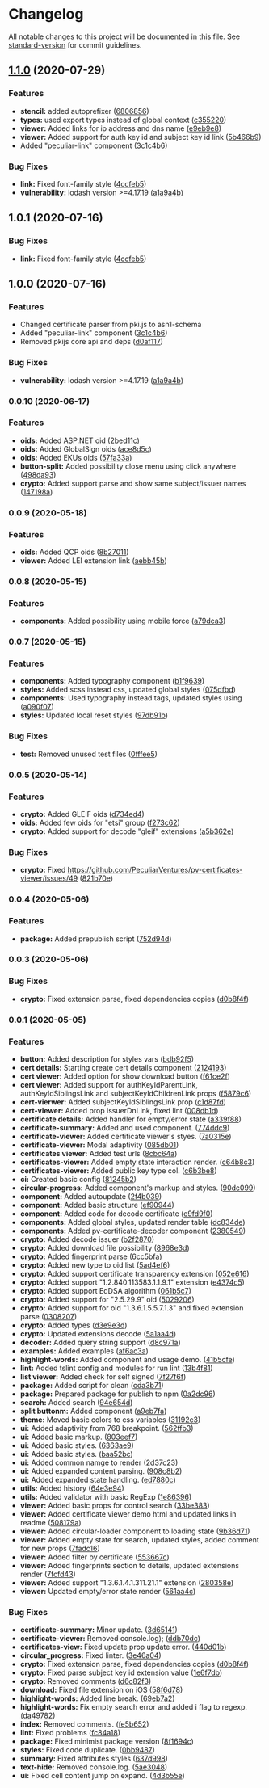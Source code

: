 # Changelog

All notable changes to this project will be documented in this file. See [standard-version](https://github.com/conventional-changelog/standard-version) for commit guidelines.

## [1.1.0](https://github.com/PeculiarVentures/pv-certificates-viewer/compare/v1.0.0-beta.1...v1.1.0) (2020-07-29)


### Features

* **stencil:** added autoprefixer ([6806856](https://github.com/PeculiarVentures/pv-certificates-viewer/commit/68068568b7183de3b4e04b04ec8ded58b55d92c8))
* **types:** used export types instead of global context ([c355220](https://github.com/PeculiarVentures/pv-certificates-viewer/commit/c35522009f548a37adb1e8609599f0b1a5939730))
* **viewer:** Added links for ip address and dns name ([e9eb9e8](https://github.com/PeculiarVentures/pv-certificates-viewer/commit/e9eb9e8b20904eb0bbc9ce12b555cdb07c817a2f))
* **viewer:** Added support for auth key id and subject key id link ([5b466b9](https://github.com/PeculiarVentures/pv-certificates-viewer/commit/5b466b91dc964d9e1ac52637bc34d30737b8b316))
* Added "peculiar-link" component ([3c1c4b6](https://github.com/PeculiarVentures/pv-certificates-viewer/commit/3c1c4b6cf7572e1ac25e666f677da719e44d7bc6))


### Bug Fixes

* **link:** Fixed font-family style ([4ccfeb5](https://github.com/PeculiarVentures/pv-certificates-viewer/commit/4ccfeb5985ab47eb5b758ce821390e28ab269639))
* **vulnerability:** lodash version >=4.17.19 ([a1a9a4b](https://github.com/PeculiarVentures/pv-certificates-viewer/commit/a1a9a4b2cd9484242fa36e71faf59a68bb3527b8))

## 1.0.1 (2020-07-16)


### Bug Fixes

* **link:** Fixed font-family style ([4ccfeb5](https://github.com/PeculiarVentures/pv-certificates-viewer/commit/4ccfeb5985ab47eb5b758ce821390e28ab269639))

## 1.0.0 (2020-07-16)


### Features

* Changed certificate parser from pki.js to asn1-schema
* Added "peculiar-link" component ([3c1c4b6](https://github.com/PeculiarVentures/pv-certificates-viewer/commit/3c1c4b6cf7572e1ac25e666f677da719e44d7bc6))
* Removed pkijs core api and deps ([d0af117](https://github.com/PeculiarVentures/pv-certificates-viewer/commit/d0af11797fd1e03bc67439238c519bbf8b1345c4))


### Bug Fixes

* **vulnerability:** lodash version >=4.17.19 ([a1a9a4b](https://github.com/PeculiarVentures/pv-certificates-viewer/commit/a1a9a4b2cd9484242fa36e71faf59a68bb3527b8))

### 0.0.10 (2020-06-17)


### Features

* **oids:** Added ASP.NET oid ([2bed11c](https://github.com/PeculiarVentures/pv-certificates-viewer/commit/2bed11c79a4951bfe8512b5235bf8c2bbaa4236d))
* **oids:** Added GlobalSign oids ([ace8d5c](https://github.com/PeculiarVentures/pv-certificates-viewer/commit/ace8d5c1b1428431d33088126518480310b034c5))
* **oids:** Added EKUs oids ([57fa33a](https://github.com/PeculiarVentures/pv-certificates-viewer/commit/57fa33a2992e2a917f959460c73983abfaf0f841))
* **button-split:** Added possibility close menu using click anywhere ([498da93](https://github.com/PeculiarVentures/pv-certificates-viewer/commit/498da932cb97621a1ca397aa5ff5ee20e9dc58d1))
* **crypto:** Added support parse and show same subject/issuer names ([147198a](https://github.com/PeculiarVentures/pv-certificates-viewer/commit/147198a4cb65ff35bb2f3667dc25c08fb3687ac5))


### 0.0.9 (2020-05-18)


### Features

* **oids:** Added QCP oids ([8b27011](https://github.com/PeculiarVentures/pv-certificates-viewer/commit/8b270115f18172feeabbb28e8bdd7f60d6d36f05))
* **viewer:** Added LEI extension link ([aebb45b](https://github.com/PeculiarVentures/pv-certificates-viewer/commit/aebb45b578222fdd64428da95809037d56da4f82))


### 0.0.8 (2020-05-15)


### Features

* **components:** Added possibility using mobile force ([a79dca3](https://github.com/PeculiarVentures/pv-certificates-viewer/commit/a79dca3f9a99173f48d6bd0403f493cea1849de1))

### 0.0.7 (2020-05-15)


### Features

* **components:** Added typography component ([b1f9639](https://github.com/PeculiarVentures/pv-certificates-viewer/commit/b1f96392bf94186ba9cc043599ded9ad94d52b85))
* **styles:** Added scss instead css, updated global styles ([075dfbd](https://github.com/PeculiarVentures/pv-certificates-viewer/commit/075dfbdb2392a14ae409bad8210df9dd54f4edec))
* **components:** Used typography instead tags, updated styles using ([a090f07](https://github.com/PeculiarVentures/pv-certificates-viewer/commit/a090f07916cf7213f7f5a0ad2df190e6fa6e0bb0))
* **styles:** Updated local reset styles ([97db91b](https://github.com/PeculiarVentures/pv-certificates-viewer/commit/97db91bbceb7a18fd8a1fd30f5c7b470cf0803e5))


### Bug Fixes

* **test:** Removed unused test files ([0fffee5](https://github.com/PeculiarVentures/pv-certificates-viewer/commit/0fffee53c4135fbbe1707e93939f0d5a781991bf))


### 0.0.5 (2020-05-14)


### Features

* **crypto:** Added GLEIF oids ([d734ed4](https://github.com/PeculiarVentures/pv-certificates-viewer/commit/d734ed4497899ba70ed1288c0d55c23dba8b66b4))
* **oids:** Added few oids for "etsi" group ([f273c62](https://github.com/PeculiarVentures/pv-certificates-viewer/commit/f273c62b573284ac9c2fe1b5ff80bc53fc24f0ed))
* **crypto:** Added support for decode "gleif" extensions ([a5b362e](https://github.com/PeculiarVentures/pv-certificates-viewer/commit/a5b362e0c8acb95352300609486cef57f43e7671))


### Bug Fixes

* **crypto:** Fixed https://github.com/PeculiarVentures/pv-certificates-viewer/issues/49 ([821b70e](https://github.com/PeculiarVentures/pv-certificates-viewer/commit/821b70e3b4cdb4f9f3c88530000ae0e957e4ba16))


### 0.0.4 (2020-05-06)


### Features

* **package:** Added prepublish script ([752d94d](https://github.com/PeculiarVentures/pv-certificates-viewer/commit/752d94d7b6a8634bcc07d0302b804c199c0a6aee))

### 0.0.3 (2020-05-06)

### Bug Fixes

* **crypto:** Fixed extension parse, fixed dependencies copies ([d0b8f4f](https://github.com/PeculiarVentures/pv-certificates-viewer/commit/d0b8f4f0405699c42664534adeec408c66deb206))


### 0.0.1 (2020-05-05)


### Features

* **button:** Added description for styles vars ([bdb92f5](https://github.com/PeculiarVentures/pv-certificates-viewer/commit/bdb92f511af0f70e1de291a747c97e2c7a2bdde6))
* **cert details:** Starting create cert details component ([2124193](https://github.com/PeculiarVentures/pv-certificates-viewer/commit/2124193802f8393efa6b337fc74ea2b045fe1eb8))
* **cert viewer:** Added option for show download button ([f61ce2f](https://github.com/PeculiarVentures/pv-certificates-viewer/commit/f61ce2f1b48101478c4a1c3b584fa13838d126a5))
* **cert viewer:** Added support for authKeyIdParentLink, authKeyIdSiblingsLink and subjectKeyIdChildrenLink props ([f5879c6](https://github.com/PeculiarVentures/pv-certificates-viewer/commit/f5879c6dbd55a74ab66cb53342c363827b1d769e))
* **cert-vierwer:** Added subjectKeyIdSiblingsLink prop ([c1d87fd](https://github.com/PeculiarVentures/pv-certificates-viewer/commit/c1d87fd5d109d161dec894d2c5350f0ac8351aef))
* **cert-viewer:** Added prop issuerDnLink, fixed lint ([008db1d](https://github.com/PeculiarVentures/pv-certificates-viewer/commit/008db1d5718ee62516070ed48a02143f86daf13e))
* **certificate details:** Added handler for empty/error state ([a339f88](https://github.com/PeculiarVentures/pv-certificates-viewer/commit/a339f88d8f7bc2e7df60d07e7ab44f3ce780d3f2))
* **certificate-summary:** Added and used component. ([774ddc9](https://github.com/PeculiarVentures/pv-certificates-viewer/commit/774ddc9d5ca58ea92e0b4a04e33cee25a31cf9da))
* **certificate-viewer:** Added certificate viewer's styes. ([7a0315e](https://github.com/PeculiarVentures/pv-certificates-viewer/commit/7a0315e2bac9eb07759fcf415e768f74584e4c7e))
* **certificate-viewer:** Modal adaptivity ([085db01](https://github.com/PeculiarVentures/pv-certificates-viewer/commit/085db018f3aa277e3f3a9a34f509de8667bdeed2))
* **certificates viewer:** Added test urls ([8cbc64a](https://github.com/PeculiarVentures/pv-certificates-viewer/commit/8cbc64a09e77619027e4f447f26e719c73dcfdbf))
* **certificates-viewer:** Added empty state interaction render. ([c64b8c3](https://github.com/PeculiarVentures/pv-certificates-viewer/commit/c64b8c335065b30eb9aa30bd63337047488be170))
* **certificates-viewer:** Added public key type col. ([c6b3be8](https://github.com/PeculiarVentures/pv-certificates-viewer/commit/c6b3be842559909e794f7fa9286c0072464390c2))
* **ci:** Created basic config ([81245b2](https://github.com/PeculiarVentures/pv-certificates-viewer/commit/81245b2d492db51a36e4d5790dcd8b1f60332366))
* **circular-progress:** Added component's markup and styles. ([90dc099](https://github.com/PeculiarVentures/pv-certificates-viewer/commit/90dc099f015540bd29290e4c701a8458c7a9a9dd))
* **component:** Added autoupdate ([2f4b039](https://github.com/PeculiarVentures/pv-certificates-viewer/commit/2f4b039b5a21205d3d16413024c358bca8589369))
* **component:** Added basic structure ([ef90944](https://github.com/PeculiarVentures/pv-certificates-viewer/commit/ef909440b33ed3fec1fb1f42ad254e1c68c1d903))
* **component:** Added code for decode certificate ([e9fd9f0](https://github.com/PeculiarVentures/pv-certificates-viewer/commit/e9fd9f08b194710f463a18ba602ff108790b4a26))
* **components:** Added global styles, updated render table ([dc834de](https://github.com/PeculiarVentures/pv-certificates-viewer/commit/dc834de165c3e55e120ded68f99a6c110dfa84bf))
* **components:** Added pv-certificate-decoder component ([2380549](https://github.com/PeculiarVentures/pv-certificates-viewer/commit/238054975b2abd25691dde2d94cd0dd92f8f0cce))
* **crypto:** Added decode issuer ([b2f2870](https://github.com/PeculiarVentures/pv-certificates-viewer/commit/b2f2870a41bf3e1ea29125acba01971c8946a1e2))
* **crypto:** Added download file possibility ([8968e3d](https://github.com/PeculiarVentures/pv-certificates-viewer/commit/8968e3d5d8a2661f085375691e0ec3037f3c3b5c))
* **crypto:** Added fingerprint parse ([6cc5bfa](https://github.com/PeculiarVentures/pv-certificates-viewer/commit/6cc5bfa06cb2f62dd596a5efcc322b1afc291168))
* **crypto:** Added new type to oid list ([5ad4ef6](https://github.com/PeculiarVentures/pv-certificates-viewer/commit/5ad4ef650b967515a24f318ac3cf672b0dd5fae1))
* **crypto:** Added support  certificate transparency extension ([052e616](https://github.com/PeculiarVentures/pv-certificates-viewer/commit/052e61655520d701d16687a84b103bf708ce05e2))
* **crypto:** Added support "1.2.840.113583.1.1.9.1" extension ([e4374c5](https://github.com/PeculiarVentures/pv-certificates-viewer/commit/e4374c51e12fc215792ae4842c3fede2b17b7350))
* **crypto:** Added support EdDSA algorithm ([061b5c7](https://github.com/PeculiarVentures/pv-certificates-viewer/commit/061b5c7fa58b224e927ba689323187cd8239ec39))
* **crypto:** Added support for "2.5.29.9" oid ([5029206](https://github.com/PeculiarVentures/pv-certificates-viewer/commit/5029206191d7b9ae7aeef807ce722eee9bcded08))
* **crypto:** Added support for oid "1.3.6.1.5.5.7.1.3" and fixed extension parse ([0308207](https://github.com/PeculiarVentures/pv-certificates-viewer/commit/0308207744b055c03f204ce20f803e7bfddc13e3))
* **crypto:** Added types ([d3e9e3d](https://github.com/PeculiarVentures/pv-certificates-viewer/commit/d3e9e3dc2229dc7e1b791b8374ae233edf339372))
* **crypto:** Updated extensions decode ([5a1aa4d](https://github.com/PeculiarVentures/pv-certificates-viewer/commit/5a1aa4d6e6b2c21b4200ad89b2dd21e0bcfb51a6))
* **decoder:** Added query string support ([d8c971a](https://github.com/PeculiarVentures/pv-certificates-viewer/commit/d8c971aa5af341e7839933e9032e5f878d39ac72))
* **examples:** Added examples ([af6ac3a](https://github.com/PeculiarVentures/pv-certificates-viewer/commit/af6ac3a281507c69e3fa55959b43b8347bfbf621))
* **highlight-words:** Added component and usage demo. ([41b5cfe](https://github.com/PeculiarVentures/pv-certificates-viewer/commit/41b5cfeaf257a09dc13ac5a5e94f42266cc2f1bc))
* **lint:** Added tslint config and modules for run lint ([13b4f81](https://github.com/PeculiarVentures/pv-certificates-viewer/commit/13b4f8182d35bb4b0b6c126c5c3fe2b5fc93c3c2))
* **list viewer:** Added check for self signed ([7f27f6f](https://github.com/PeculiarVentures/pv-certificates-viewer/commit/7f27f6fefb076dcbf8faa808004c28c9f3394270))
* **package:** Added script for clean ([cda3b71](https://github.com/PeculiarVentures/pv-certificates-viewer/commit/cda3b717f017f06e520913ebc64332d53d7186e6))
* **package:** Prepared package for publish to  npm ([0a2dc96](https://github.com/PeculiarVentures/pv-certificates-viewer/commit/0a2dc9670e8b66d4a892d3598f65a38970198241))
* **search:** Added search ([94e654d](https://github.com/PeculiarVentures/pv-certificates-viewer/commit/94e654d0357000034ffbd11f61c3197c981c2306))
* **split buttonm:** Added component ([a9eb7fa](https://github.com/PeculiarVentures/pv-certificates-viewer/commit/a9eb7fae7d48219533b5c84f1c26e604fd6e2e01))
* **theme:** Moved basic colors to css variables ([31192c3](https://github.com/PeculiarVentures/pv-certificates-viewer/commit/31192c3e0965b3d7ca33a5d3c9f0445c2441a5c5))
* **ui:** Added adaptivity from 768 breakpoint. ([562ffb3](https://github.com/PeculiarVentures/pv-certificates-viewer/commit/562ffb30fe6d1b6a22f27985da4b5d56dbab65aa))
* **ui:** Added basic markup. ([803eef7](https://github.com/PeculiarVentures/pv-certificates-viewer/commit/803eef7b8367fc1561d45c32427db35876f836a8))
* **ui:** Added basic styles. ([6363ae9](https://github.com/PeculiarVentures/pv-certificates-viewer/commit/6363ae97bdeb82f278ee10f68fb9525204fccf73))
* **ui:** Added basic styles. ([baa52bc](https://github.com/PeculiarVentures/pv-certificates-viewer/commit/baa52bc86c3453614b665dc23a3954a5cbbf69bb))
* **ui:** Added common namge to render ([2d37c23](https://github.com/PeculiarVentures/pv-certificates-viewer/commit/2d37c237bfb5a7f170240862e11523b746ba7b62))
* **ui:** Added expanded content parsing. ([908c8b2](https://github.com/PeculiarVentures/pv-certificates-viewer/commit/908c8b22da3a697b19a35ecf3cbb6ab45cd8b0e6))
* **ui:** Added expanded state handling. ([ed7880c](https://github.com/PeculiarVentures/pv-certificates-viewer/commit/ed7880ce4da3b2438cdb209f591af8431085c39f))
* **utils:** Added history ([64e3e94](https://github.com/PeculiarVentures/pv-certificates-viewer/commit/64e3e94d308caa93e29c77ebf247264ac0737456))
* **utils:** Added validator with basic RegExp ([1e86396](https://github.com/PeculiarVentures/pv-certificates-viewer/commit/1e86396f89bc725748e81ad1558c39680ab5b521))
* **viewer:** Added basic props for control search ([33be383](https://github.com/PeculiarVentures/pv-certificates-viewer/commit/33be3832acec7861b624f1a36c2ca1b3e945f59e))
* **viewer:** Added certificate viewer demo html and updated links in readme ([508179a](https://github.com/PeculiarVentures/pv-certificates-viewer/commit/508179a0dd8edad9151d30c7c8a868ba902c18a7))
* **viewer:** Added circular-loader component to loading state ([9b36d71](https://github.com/PeculiarVentures/pv-certificates-viewer/commit/9b36d71c39574f0a549940b5fae4f77a8dc988d5))
* **viewer:** Added empty state for search, updated styles, added comment for new props ([7fadc16](https://github.com/PeculiarVentures/pv-certificates-viewer/commit/7fadc1614d869edab039ccbed9511c7ee247ffe0))
* **viewer:** Added filter by certificate ([553667c](https://github.com/PeculiarVentures/pv-certificates-viewer/commit/553667c53cd36a668981c3d68e61c9e441c5d5c4))
* **viewer:** Added fingerprints section to details, updated extensions render ([7fcfd43](https://github.com/PeculiarVentures/pv-certificates-viewer/commit/7fcfd4338e578abf0357b9f1be79d3b53dbe5cab))
* **viewer:** Added support "1.3.6.1.4.1.311.21.1" extension ([280358e](https://github.com/PeculiarVentures/pv-certificates-viewer/commit/280358e0518de20382ea3e9274f6e6db728b0fd0))
* **viewer:** Updated empty/error state render ([561aa4c](https://github.com/PeculiarVentures/pv-certificates-viewer/commit/561aa4c88bd9b76631b55422d74b508b75341513))


### Bug Fixes

* **certificate-summary:** Minor update. ([3d65141](https://github.com/PeculiarVentures/pv-certificates-viewer/commit/3d651418362e921aaf0160969b341e0c9f294d1a))
* **certificate-viewer:** Removed console.log); ([ddb70dc](https://github.com/PeculiarVentures/pv-certificates-viewer/commit/ddb70dcfa163bec569db7e380696eaeae6c5e18f))
* **certificates-view:** Fixed update prop update error. ([440d01b](https://github.com/PeculiarVentures/pv-certificates-viewer/commit/440d01b537c2be51540ceedfdb83000987f8dd23))
* **circular_progress:** Fixed linter. ([3e46a04](https://github.com/PeculiarVentures/pv-certificates-viewer/commit/3e46a04f167754a551de783fb91fcfdee3f557b3))
* **crypto:** Fixed extension parse, fixed dependencies copies ([d0b8f4f](https://github.com/PeculiarVentures/pv-certificates-viewer/commit/d0b8f4f0405699c42664534adeec408c66deb206))
* **crypto:** Fixed parse subject key id extension value ([1e6f7db](https://github.com/PeculiarVentures/pv-certificates-viewer/commit/1e6f7dbe4f715636513ce2d97385ab9993e84216))
* **crypto:** Removed comments ([d6c82f3](https://github.com/PeculiarVentures/pv-certificates-viewer/commit/d6c82f34a8ae85af770060dac85fdfe38ae969ff))
* **download:** Fixed file extension on iOS ([58f6d78](https://github.com/PeculiarVentures/pv-certificates-viewer/commit/58f6d788ddc4237f6287c77887cf439ce12e9adc))
* **highlight-words:** Added line break. ([69eb7a2](https://github.com/PeculiarVentures/pv-certificates-viewer/commit/69eb7a22651346d24ef3f15a534dc35c726b6dcc))
* **highlight-words:** Fix empty search error and added i flag to regexp. ([da49782](https://github.com/PeculiarVentures/pv-certificates-viewer/commit/da497820ef93ea05e4373e42b103eeceb73abfa4))
* **index:** Removed comments. ([fe5b652](https://github.com/PeculiarVentures/pv-certificates-viewer/commit/fe5b65259ef951d0ebcaea377e2daf84570b0fde))
* **lint:** Fixed problems ([fc84a18](https://github.com/PeculiarVentures/pv-certificates-viewer/commit/fc84a18afe00d5dd55270eb78321459f999fa4b4))
* **package:** Fixed minimist package version ([8f1694c](https://github.com/PeculiarVentures/pv-certificates-viewer/commit/8f1694c32fad1485d62facab8c5b95312904c6bd))
* **styles:** Fixed code duplicate. ([0bb9487](https://github.com/PeculiarVentures/pv-certificates-viewer/commit/0bb9487cf21cb20cd669ce9f8bc8b119f7379496))
* **summary:** Fixed attributes styles ([637d998](https://github.com/PeculiarVentures/pv-certificates-viewer/commit/637d99800a62e5a5a9589da75d3ad75284499d88))
* **text-hide:** Removed console.log. ([5ae3048](https://github.com/PeculiarVentures/pv-certificates-viewer/commit/5ae30481da6ae0ccb3fe89deea8ae9f7a0275621))
* **ui:** Fixed cell content jump on expand. ([4d3b55e](https://github.com/PeculiarVentures/pv-certificates-viewer/commit/4d3b55eaf5d8dbe470a3de1cbe95a8f575baf532))